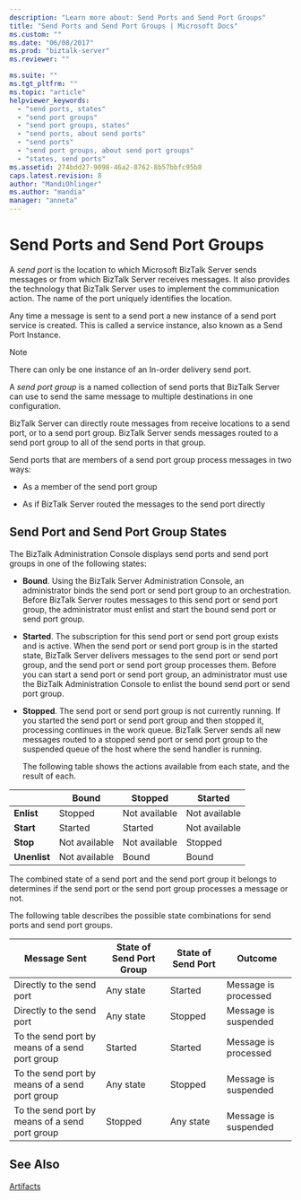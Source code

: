 ```yaml
---
description: "Learn more about: Send Ports and Send Port Groups"
title: "Send Ports and Send Port Groups | Microsoft Docs"
ms.custom: ""
ms.date: "06/08/2017"
ms.prod: "biztalk-server"
ms.reviewer: ""

ms.suite: ""
ms.tgt_pltfrm: ""
ms.topic: "article"
helpviewer_keywords: 
  - "send ports, states"
  - "send port groups"
  - "send port groups, states"
  - "send ports, about send ports"
  - "send ports"
  - "send port groups, about send port groups"
  - "states, send ports"
ms.assetid: 274bdd27-9098-46a2-8762-8b57bbfc95b8
caps.latest.revision: 8
author: "MandiOhlinger"
ms.author: "mandia"
manager: "anneta"
---
```

# Send Ports and Send Port Groups
A *send port* is the location to which Microsoft BizTalk Server sends messages or from which BizTalk Server receives messages. It also provides the technology that BizTalk Server uses to implement the communication action. The name of the port uniquely identifies the location.  
  
 Any time a message is sent to a send port a new instance of a send port service is created. This is called a service instance, also known as a Send Port Instance.  
  
> [!NOTE]
>  There can only be one instance of an In-order delivery send port.  
  
 A *send port group* is a named collection of send ports that BizTalk Server can use to send the same message to multiple destinations in one configuration.  
  
 BizTalk Server can directly route messages from receive locations to a send port, or to a send port group. BizTalk Server sends messages routed to a send port group to all of the send ports in that group.  
  
 Send ports that are members of a send port group process messages in two ways:  
  
-   As a member of the send port group  
  
-   As if BizTalk Server routed the messages to the send port directly  
  
## Send Port and Send Port Group States  
 The BizTalk Administration Console displays send ports and send port groups in one of the following states:  
  
- **Bound**. Using the BizTalk Server Administration Console, an administrator binds the send port or send port group to an orchestration. Before BizTalk Server routes messages to this send port or send port group, the administrator must enlist and start the bound send port or send port group.  
  
- **Started**. The subscription for this send port or send port group exists and is active. When the send port or send port group is in the started state, BizTalk Server delivers messages to the send port or send port group, and the send port or send port group processes them. Before you can start a send port or send port group, an administrator must use the BizTalk Administration Console to enlist the bound send port or send port group.  
  
- **Stopped**. The send port or send port group is not currently running. If you started the send port or send port group and then stopped it, processing continues in the work queue. BizTalk Server sends all new messages routed to a stopped send port or send port group to the suspended queue of the host where the send handler is running.  
  
  The following table shows the actions available from each state, and the result of each.  
  
||Bound|Stopped|Started|  
|------|-----------|-------------|-------------|  
|**Enlist**|Stopped|Not available|Not available|  
|**Start**|Started|Started|Not available|  
|**Stop**|Not available|Not available|Stopped|  
|**Unenlist**|Not available|Bound|Bound|  
  
 The combined state of a send port and the send port group it belongs to determines if the send port or the send port group processes a message or not.  
  
 The following table describes the possible state combinations for send ports and send port groups.  
  
|Message Sent|State of Send Port Group|State of Send Port|Outcome|  
|------------------|------------------------------|------------------------|-------------|  
|Directly to the send port|Any state|Started|Message is processed|  
|Directly to the send port|Any state|Stopped|Message is suspended|  
|To the send port by means of a send port group|Started|Started|Message is processed|  
|To the send port by means of a send port group|Any state|Stopped|Message is suspended|  
|To the send port by means of a send port group|Stopped|Any state|Message is suspended|  
  
## See Also  
 [Artifacts](../core/artifacts.md)
